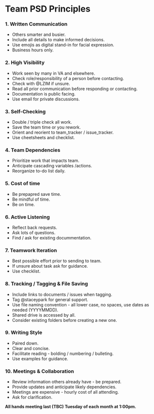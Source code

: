 
# Team PSD Principles		
		
### **1. Written Communication** 		
- Others smarter and busier.
- Include all details to make informed decisions.
- Use emojis as digital stand-in for facial expression.
- Business hours only.


### **2. High Visibility**		
- Work seen by many in VA and elsewhere.
- Check role/responsibility of a person before contacting. 
- Check with @LZIM if unsure.
- Read all  prior communication before responding or contacting.
- Documentation is public facing.
- Use email for private discussions.

### **3. Self-Checking** 		
- Double / triple check all work.
- Save the team time or you rework.
- Orient and reorient to team_tracker / issue_tracker.
- Use cheetsheets and checklist. 

### **4. Team Dependencies**		
- Prioritize work that impacts team.
- Anticipate cascading variables /actions.
- Reorganize to-do list daily.

### **5. Cost of time**		
- Be prepapred save time.
- Be mindful of time.
- Be on time.

### **6. Active Listening**		
- Reflect back requests.
- Ask lots of questions.
- Find / ask for existing docummentation.

### **7. Teamwork Iteration**		
- Best possible effort prior to sending to team.
- If unsure about task ask for guidance.
- Use checklist.

### **8.  Tracking / Tagging & File Saving**		
- Include links to documents / issues when tagging.
- Tag @staceypark for general support.
- Use file naming convention - all lower case, no spaces, use dates as needed (YYYYMMDD).
- Shared drive is accessed by all.
- Consider existing folders before creating a new one.
		
### **9. Writing Style**		
- Paired down.
- Clear and concise.
- Facilitate reading - bolding / numbering / bulleting.
- Use examples for guidance.

### **10. Meetings & Collaboration**		
- Review information others already have - be prepared.
- Provide updates and anticipate likely dependencies.
- Meetings are expensive - hourly cost of all attending.
- Ask for clarification.

**All hands meeting last (TBC) Tuesday of each month at 1:00pm.**

